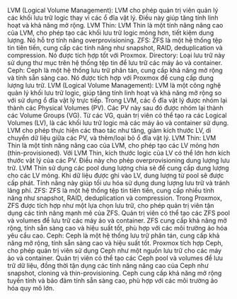 LVM (Logical Volume Management): LVM cho phép quản trị viên quản lý các khối lưu trữ logic thay vì các ổ đĩa vật lý. Điều này giúp tăng tính linh hoạt và khả năng mở rộng.
LVM Thin: LVM Thin là một tính năng nâng cao của LVM, cho phép tạo các khối lưu trữ logic mỏng hơn, tiết kiệm dung lượng. Nó hỗ trợ tính năng overprovisioning.
ZFS: ZFS là một hệ thống tệp tin tiên tiến, cung cấp các tính năng như snapshot, RAID, deduplication và compression. Nó được tích hợp tốt với Proxmox.
Directory: Loại lưu trữ này sử dụng thư mục trên hệ thống tệp tin để lưu trữ các máy ảo và container.
Ceph: Ceph là một hệ thống lưu trữ phân tán, cung cấp khả năng mở rộng và tính sẵn sàng cao. Nó được tích hợp với Proxmox để cung cấp dung lượng lưu trữ.
LVM (Logical Volume Management):
LVM là một công nghệ quản lý khối lưu trữ logic, giúp tăng tính linh hoạt và khả năng mở rộng so với sử dụng ổ đĩa vật lý trực tiếp.
Trong LVM, các ổ đĩa vật lý được nhóm lại thành các Physical Volumes (PV). Các PV này sau đó được nhóm lại thành các Volume Groups (VG).
Từ các VG, quản trị viên có thể tạo ra các Logical Volumes (LV), là các khối lưu trữ logic mà các máy ảo và container sử dụng.
LVM cho phép thực hiện các thao tác như tăng, giảm kích thước LV, di chuyển dữ liệu giữa các PV, và thêm/loại bỏ ổ đĩa vật lý.
LVM Thin:
LVM Thin là một tính năng nâng cao của LVM, cho phép tạo các LV mỏng hơn (thin-provisioned).
Với LVM Thin, kích thước logic của LV có thể lớn hơn kích thước vật lý của các PV. Điều này cho phép overprovisioning dung lượng lưu trữ.
LVM Thin sử dụng các pool dung lượng chia sẻ để cung cấp dung lượng cho các LV mỏng. Khi dữ liệu được ghi vào LV, dung lượng từ pool sẽ được cấp phát.
Tính năng này giúp tối ưu hóa sử dụng dung lượng lưu trữ và tránh lãng phí.
ZFS:
ZFS là một hệ thống tệp tin tiên tiến, cung cấp nhiều tính năng như snapshot, RAID, deduplication và compression.
Trong Proxmox, ZFS được tích hợp như một lựa chọn lưu trữ, cho phép quản trị viên tận dụng các tính năng mạnh mẽ của ZFS.
Quản trị viên có thể tạo các ZFS pool và volumes để lưu trữ các máy ảo và container.
ZFS cung cấp khả năng mở rộng, tính sẵn sàng cao và hiệu suất tốt, phù hợp với các môi trường ảo hóa yêu cầu cao.
Ceph:
Ceph là một hệ thống lưu trữ phân tán, cung cấp khả năng mở rộng, tính sẵn sàng cao và hiệu suất tốt.
Proxmox tích hợp Ceph, cho phép quản trị viên sử dụng Ceph như một nguồn lưu trữ cho các máy ảo và container.
Quản trị viên có thể tạo các Ceph pool và volumes để lưu trữ dữ liệu, đồng thời tận dụng các tính năng nâng cao của Ceph như snapshot, cloning và thin-provisioning.
Ceph cung cấp khả năng mở rộng tuyến tính và bảo đảm tính sẵn sàng cao, phù hợp với các môi trường ảo hóa quy mô lớn.